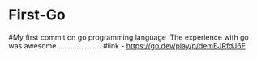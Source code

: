 # First-Go
#My first commit on go programming language .The experience with go was awesome .....................
#link - https://go.dev/play/p/demEJRfdJ6F
